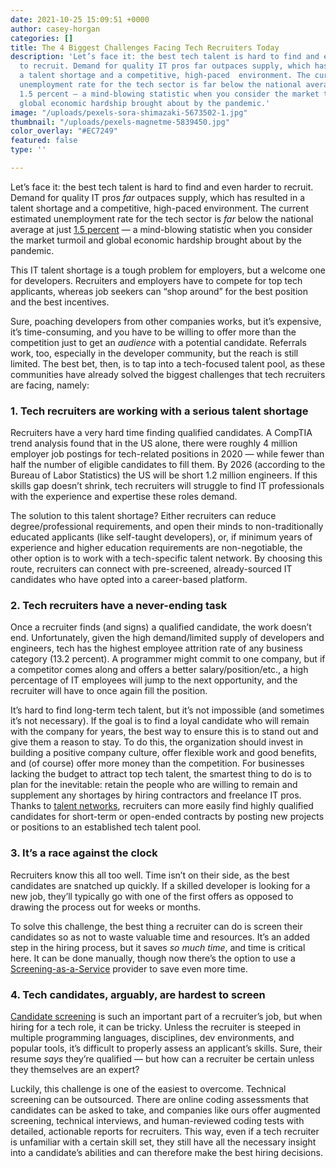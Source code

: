 ```yaml
---
date: 2021-10-25 15:09:51 +0000
author: casey-horgan
categories: []
title: The 4 Biggest Challenges Facing Tech Recruiters Today
description: 'Let’s face it: the best tech talent is hard to find and even harder
  to recruit. Demand for quality IT pros far outpaces supply, which has resulted in
  a talent shortage and a competitive, high-paced  environment. The current estimated
  unemployment rate for the tech sector is far below the national average at just
  1.5 percent — a mind-blowing statistic when you consider the market turmoil and
  global economic hardship brought about by the pandemic.'
image: "/uploads/pexels-sora-shimazaki-5673502-1.jpg"
thumbnail: "/uploads/pexels-magnetme-5839450.jpg"
color_overlay: "#EC7249"
featured: false
type: ''

---
```

Let’s face it: the best tech talent is hard to find and even harder to recruit. Demand for quality IT pros _far_ outpaces supply, which has resulted in a talent shortage and a competitive, high-paced environment. The current estimated unemployment rate for the tech sector is _far_ below the national average at just [1.5 percent](https://www.comptia.org/content/tech-jobs-report) — a mind-blowing statistic when you consider the market turmoil and global economic hardship brought about by the pandemic.

This IT talent shortage is a tough problem for employers, but a welcome one for developers. Recruiters and employers have to compete for top tech applicants, whereas job seekers can “shop around” for the best position and the best incentives.

Sure, poaching developers from other companies works, but it’s expensive, it’s time-consuming, and you have to be willing to offer more than the competition just to get an _audience_ with a potential candidate. Referrals work, too, especially in the developer community, but the reach is still limited. The best bet, then, is to tap into a tech-focused talent pool, as these communities have already solved the biggest challenges that tech recruiters are facing, namely:

### **1. Tech recruiters are working with a serious talent shortage**

Recruiters have a very hard time finding qualified candidates. A CompTIA trend analysis found that in the US alone, there were roughly 4 million employer job postings for tech-related positions in 2020 — while fewer than half the number of eligible candidates to fill them. By 2026 (according to the Bureau of Labor Statistics) the US will be short 1.2 million engineers. If this skills gap doesn’t shrink, tech recruiters will struggle to find IT professionals with the experience and expertise these roles demand.

The solution to this talent shortage? Either recruiters can reduce degree/professional requirements, and open their minds to non-traditionally educated applicants (like self-taught developers), or, if minimum years of experience and higher education requirements are non-negotiable, the other option is to work with a tech-specific talent network. By choosing this route, recruiters can connect with pre-screened, already-sourced IT candidates who have opted into a career-based platform.

### **2. Tech recruiters have a never-ending task**

Once a recruiter finds (and signs) a qualified candidate, the work doesn’t end. Unfortunately, given the high demand/limited supply of developers and engineers, tech has the highest employee attrition rate of any business category (13.2 percent). A programmer might commit to one company, but if a competitor comes along and offers a better salary/position/etc., a high percentage of IT employees will jump to the next opportunity, and the recruiter will have to once again fill the position.

It’s hard to find long-term tech talent, but it’s not impossible (and sometimes it’s not necessary). If the goal is to find a loyal candidate who will remain with the company for years, the best way to ensure this is to stand out and give them a reason to stay. To do this, the organization should invest in building a positive company culture, offer flexible work and good benefits, and (of course) offer more money than the competition. For businesses lacking the budget to attract top tech talent, the smartest thing to do is to plan for the inevitable: retain the people who are willing to remain and supplement any shortages by hiring contractors and freelance IT pros. Thanks to [talent networks](https://esteemed.io/for-agencies/), recruiters can more easily find highly qualified candidates for short-term or open-ended contracts by posting new projects or positions to an established tech talent pool.

### **3. It’s a race against the clock**

Recruiters know this all too well. Time isn’t on their side, as the best candidates are snatched up quickly. If a skilled developer is looking for a new job, they’ll typically go with one of the first offers as opposed to drawing the process out for weeks or months.

To solve this challenge, the best thing a recruiter can do is screen their candidates so as not to waste valuable time and resources. It’s an added step in the hiring process, but it saves _so much time_, and time is critical here. It can be done manually, though now there’s the option to use a [Screening-as-a-Service](https://esteemed.io/screening/) provider to save even more time.

### **4. Tech candidates, arguably, are hardest to screen**

[Candidate screening](https://esteemed.io/blog/2021/08/24/the-beginner-s-guide-to-screening-and-evaluating-tech-candidates/) is such an important part of a recruiter’s job, but when hiring for a tech role, it can be tricky. Unless the recruiter is steeped in multiple programming languages, disciplines, dev environments, and popular tools, it’s difficult to properly assess an applicant’s skills. Sure, their resume _says_ they’re qualified — but how can a recruiter be certain unless they themselves are an expert?

Luckily, this challenge is one of the easiest to overcome. Technical screening can be outsourced. There are online coding assessments that candidates can be asked to take, and companies like ours offer augmented screening, technical interviews, and human-reviewed coding tests with detailed, actionable reports for recruiters. This way, even if a tech recruiter is unfamiliar with a certain skill set, they still have all the necessary insight into a candidate’s abilities and can therefore make the best hiring decisions.